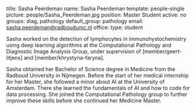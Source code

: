 title: Sasha Peerdeman
name: Sasha Peerdeman
template: people-single
picture: people/Sasha_Peerdeman.jpg
position: Master Student
active: no
groups: diag, pathology
default_group: pathology
email: sasha.peerdeman@radboudumc.nl
office: 
type: student

Sasha worked on the detection of lymphocytes in immunohystochemistry using deep learning algorithms at the Computational Pathology and Diagnostic Image Analysis Group, under supervision of [member/geert-litjens] and [member/khrystyna-faryna].

Sasha obtained her Bachelor of Science degree in Medicine from the Radboud University in Nijmegen. Before the start of her medical internship for her Master, she followed a minor about AI at the University of Amsterdam. There she learned the fundamentals of AI and how to code for data processing. She joined the Computational Pathology group to further improve these skills before she continued her Medicine Master.
